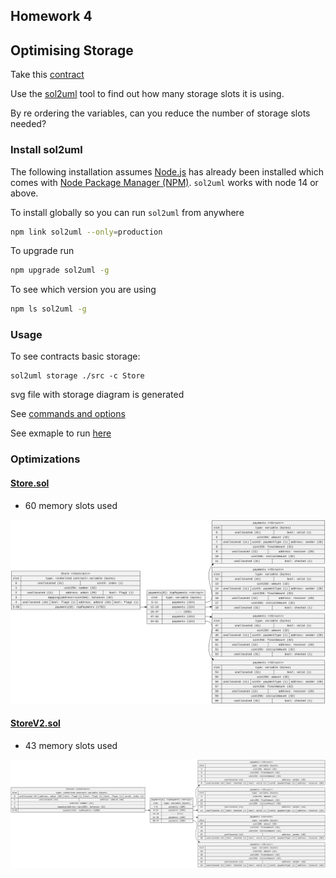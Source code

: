 ## Homework 4

## Optimising Storage

Take this [contract](https://gist.github.com/extropyCoder/6e9b5d5497b8ead54590e72382cdca24)

Use the [sol2uml](https://github.com/naddison36/sol2uml) tool to find out how many storage slots it is using.

By re ordering the variables, can you reduce the number of storage slots needed?

### Install sol2uml

The following installation assumes [Node.js](https://nodejs.org/en/download/) has already been installed which comes with [Node Package Manager (NPM)](https://www.npmjs.com/).
`sol2uml` works with node 14 or above.

To install globally so you can run `sol2uml` from anywhere

```bash
npm link sol2uml --only=production
```

To upgrade run

```bash
npm upgrade sol2uml -g
```

To see which version you are using

```bash
npm ls sol2uml -g
```

### Usage

To see contracts basic storage:

```
sol2uml storage ./src -c Store
```

svg file with storage diagram is generated


See [commands and options](https://github.com/naddison36/sol2uml/blob/master/README.md#usage)

See exmaple to run [here](https://github.com/naddison36/sol2uml/blob/master/examples/storage/README.md)

### Optimizations

#### [Store.sol](./src/Store.sol)

- 60 memory slots used

<img src="./Store.svg">

#### [StoreV2.sol](./src/StoreV2.sol)

- 43 memory slots used

<img src="./StoreV2.svg">
